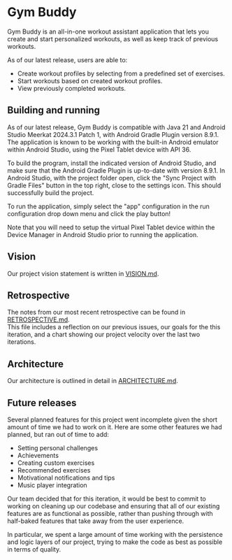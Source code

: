 # Gym Buddy

Gym Buddy is an all-in-one workout assistant application that lets you create and start personalized workouts, as well as keep track of previous workouts.

As of our latest release, users are able to:
- Create workout profiles by selecting from a predefined set of exercises.
- Start workouts based on created workout profiles.
- View previously completed workouts.

## Building and running

As of our latest release, Gym Buddy is compatible with Java 21 and Android Studio Meerkat 2024.3.1 Patch 1, with Android Gradle Plugin version 8.9.1. The application is known to be working with the built-in Android emulator within Android Studio, using the Pixel Tablet device with API 36.

To build the program, install the indicated version of Android Studio, and make sure that the Android Gradle Plugin is up-to-date with version 8.9.1. In Android Studio, with the project folder open, click the "Sync Project with Gradle Files" button in the top right, close to the settings icon. This should successfully build the project.

To run the application, simply select the "app" configuration in the run configuration drop down menu and click the play button!

Note that you will need to setup the virtual Pixel Tablet device within the Device Manager in Android Studio prior to running the application.

## Vision

Our project vision statement is written in [VISION.md](doc/VISION.md).

## Retrospective

The notes from our most recent retrospective can be found in [RETROSPECTIVE.md](doc/RETROSPECTIVE.md).  
This file includes a reflection on our previous issues, our goals for the this iteration, and a chart showing our project velocity over the last two iterations.

## Architecture

Our architecture is outlined in detail in [ARCHITECTURE.md](doc/ARCHITECTURE.md).

## Future releases

Several planned features for this project went incomplete given the short amount of time we had to work on it. Here are some other features we had planned, but ran out of time to add:

- Setting personal challenges
- Achievements
- Creating custom exercises
- Recommended exercises
- Motivational notifications and tips
- Music player integration

Our team decided that for this iteration, it would be best to commit to working on cleaning up our codebase and ensuring that all of our existing features are as functional as possible, rather than pushing through with half-baked features that take away from the user experience.

In particular, we spent a large amount of time working with the persistence and logic layers of our project, trying to make the code as best as possible in terms of quality.